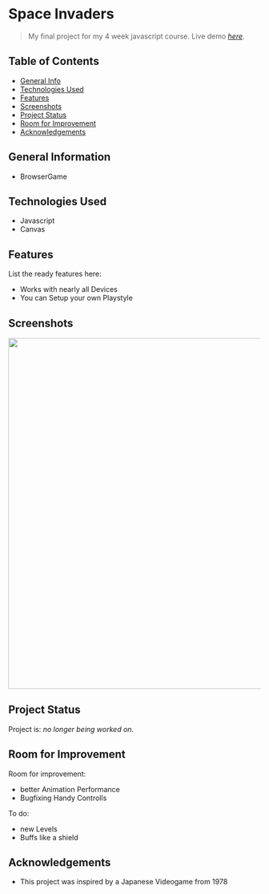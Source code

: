 # Space Invaders
> My final project for my 4 week javascript course.
> Live demo [_here_](https://gracious-pike-fa79c1.netlify.app/). <!-- If you have the project hosted somewhere, include the link here. -->
## Table of Contents
* [General Info](#general-information)
* [Technologies Used](#technologies-used)
* [Features](#features)
* [Screenshots](#screenshots)
* [Project Status](#project-status)
* [Room for Improvement](#room-for-improvement)
* [Acknowledgements](#acknowledgements)


## General Information
- BrowserGame

## Technologies Used
- Javascript
- Canvas

## Features
List the ready features here:
- Works with nearly all Devices
- You can Setup your own Playstyle

## Screenshots
<img src="https://user-images.githubusercontent.com/63201553/159460023-c7a3f3e7-891d-40a3-9d56-cc810b47d1fc.png" data-canonical-src="https://user-images.githubusercontent.com/63201553/159460023-c7a3f3e7-891d-40a3-9d56-cc810b47d1fc.png" width="700" />


## Project Status
Project is: _no longer being worked on_. 


## Room for Improvement

Room for improvement:
- better Animation Performance
- Bugfixing Handy Controlls

To do:
- new Levels
- Buffs like a shield

## Acknowledgements
- This project was inspired by a Japanese Videogame from 1978

